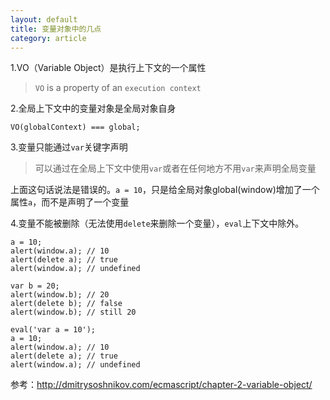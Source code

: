 ```yaml
---
layout: default
title: 变量对象中的几点
category: article
---
```


1.VO（Variable Object）是执行上下文的一个属性

>    `VO` is a property of an `execution context`


2.全局上下文中的变量对象是全局对象自身

    VO(globalContext) === global;


3.变量只能通过`var`关键字声明

>   可以通过在全局上下文中使用`var`或者在任何地方不用`var`来声明全局变量

上面这句话说法是错误的。`a = 10`，只是给全局对象global(window)增加了一个属性`a`，而不是声明了一个变量


4.变量不能被删除（无法使用`delete`来删除一个变量），`eval`上下文中除外。

    a = 10;
    alert(window.a); // 10
    alert(delete a); // true
    alert(window.a); // undefined
     
    var b = 20;
    alert(window.b); // 20
    alert(delete b); // false
    alert(window.b); // still 20

    eval('var a = 10');
    a = 10;
    alert(window.a); // 10
    alert(delete a); // true
    alert(window.a); // undefined
    
参考：<http://dmitrysoshnikov.com/ecmascript/chapter-2-variable-object/>
